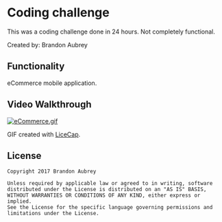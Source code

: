 # Coding challenge

This was a coding challenge done in 24 hours. Not completely functional.

Created by: Brandon Aubrey

## Functionality

eCommerce mobile application.

## Video Walkthrough 

<a href="https://gifyu.com/image/SfiW"><img src="https://gifyu.com/images/eCommerce.gif" alt="eCommerce.gif" border="0" /></a>

GIF created with [LiceCap](http://www.cockos.com/licecap/).

## License

    Copyright 2017 Brandon Aubrey

    Unless required by applicable law or agreed to in writing, software
    distributed under the License is distributed on an "AS IS" BASIS,
    WITHOUT WARRANTIES OR CONDITIONS OF ANY KIND, either express or implied.
    See the License for the specific language governing permissions and
    limitations under the License.



